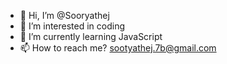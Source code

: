 - 👋 Hi, I’m @Sooryathej
- 👀 I’m interested in coding
- 🌱 I’m currently learning JavaScript
- 📫 How to reach me? sootyathej.7b@gmail.com

<!---
Sooryathej/Sooryathej is a ✨ special ✨ repository because its `README.md` (this file) appears on your GitHub profile.
You can click the Preview link to take a look at your changes.
--->

